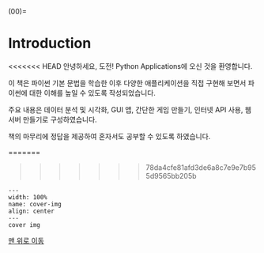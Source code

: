 (00)=
# Introduction

<<<<<<< HEAD
안녕하세요, 도전! Python Applications에 오신 것을 환영합니다.

이 책은 파이썬 기본 문법을 학습한 이후 다양한 애플리케이션을 직접 구현해 보면서 파이썬에 대한 이해를 높일 수 있도록 작성되었습니다.

주요 내용은 데이터 분석 및 시각화, GUI 앱, 간단한 게임 만들기, 인터넷 API 사용, 웹 서버 만들기로 구성하였습니다.

책의 마무리에 정답을 제공하여 혼자서도 공부할 수 있도록 하였습니다.

=======
>>>>>>> 78da4cfe81afd3de6a8c7e9e7b955d9565bb205b
```{figure} contents/imgs/chap_00/ch00-01_cover.webp
---
width: 100%
name: cover-img
align: center
---
cover img
```

[맨 위로 이동](00)

